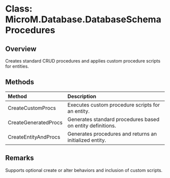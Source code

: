 # Class: MicroM.Database.DatabaseSchemaProcedures

## Overview
Creates standard CRUD procedures and applies custom procedure scripts for entities.

## Methods
| Method | Description |
|:--|:--|
| CreateCustomProcs | Executes custom procedure scripts for an entity. |
| CreateGeneratedProcs | Generates standard procedures based on entity definitions. |
| CreateEntityAndProcs | Generates procedures and returns an initialized entity. |

## Remarks
Supports optional create or alter behaviors and inclusion of custom scripts.

